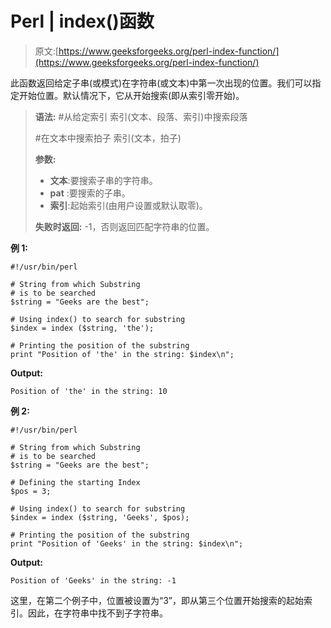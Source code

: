 # Perl | index()函数

> 原文:[https://www.geeksforgeeks.org/perl-index-function/](https://www.geeksforgeeks.org/perl-index-function/)

此函数返回给定子串(或模式)在字符串(或文本)中第一次出现的位置。我们可以指定开始位置。默认情况下，它从开始搜索(即从索引零开始)。

> **语法:**
> #从给定索引
> 索引(文本、段落、索引)中搜索段落
> 
> #在文本中搜索拍子
> 索引(文本，拍子)
> 
> **参数:**
> 
> *   **文本**:要搜索子串的字符串。
> *   **pat** :要搜索的子串。
> *   **索引**:起始索引(由用户设置或默认取零)。
> 
> **失败时返回:**
> -1，否则返回匹配字符串的位置。

**例 1:**

```
#!/usr/bin/perl

# String from which Substring 
# is to be searched 
$string = "Geeks are the best";

# Using index() to search for substring
$index = index ($string, 'the');

# Printing the position of the substring
print "Position of 'the' in the string: $index\n";
```

**Output:**

```
Position of 'the' in the string: 10

```

**例 2:**

```
#!/usr/bin/perl

# String from which Substring 
# is to be searched 
$string = "Geeks are the best";

# Defining the starting Index
$pos = 3;

# Using index() to search for substring
$index = index ($string, 'Geeks', $pos);

# Printing the position of the substring
print "Position of 'Geeks' in the string: $index\n";
```

**Output:**

```
Position of 'Geeks' in the string: -1

```

这里，在第二个例子中，位置被设置为“3”，即从第三个位置开始搜索的起始索引。因此，在字符串中找不到子字符串。